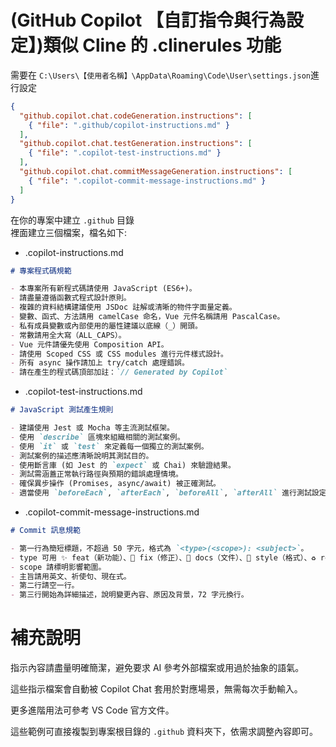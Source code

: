 # (GitHub Copilot 【自訂指令與行為設定】)類似 Cline 的 .clinerules 功能
需要在 `C:\Users\【使用者名稱】\AppData\Roaming\Code\User\settings.json`進行設定  
```json
{
  "github.copilot.chat.codeGeneration.instructions": [
    { "file": ".github/copilot-instructions.md" }
  ],
  "github.copilot.chat.testGeneration.instructions": [
    { "file": ".copilot-test-instructions.md" }
  ],
  "github.copilot.chat.commitMessageGeneration.instructions": [
    { "file": ".copilot-commit-message-instructions.md" }
  ]
}
```
在你的專案中建立 `.github` 目錄  
裡面建立三個檔案，檔名如下:  
- .copilot-instructions.md
```markdown
# 專案程式碼規範

- 本專案所有新程式碼請使用 JavaScript (ES6+)。
- 請盡量遵循函數式程式設計原則。
- 複雜的資料結構建議使用 JSDoc 註解或清晰的物件字面量定義。
- 變數、函式、方法請用 camelCase 命名，Vue 元件名稱請用 PascalCase。
- 私有成員變數或內部使用的屬性建議以底線（_）開頭。
- 常數請用全大寫（ALL_CAPS）。
- Vue 元件請優先使用 Composition API。
- 請使用 Scoped CSS 或 CSS modules 進行元件樣式設計。
- 所有 async 操作請加上 try/catch 處理錯誤。
- 請在產生的程式碼頂部加註：`// Generated by Copilot`
```
- .copilot-test-instructions.md
```markdown
# JavaScript 測試產生規則

- 建議使用 Jest 或 Mocha 等主流測試框架。
- 使用 `describe` 區塊來組織相關的測試案例。
- 使用 `it` 或 `test` 來定義每一個獨立的測試案例。
- 測試案例的描述應清晰說明其測試目的。
- 使用斷言庫 (如 Jest 的 `expect` 或 Chai) 來驗證結果。
- 測試需涵蓋正常執行路徑與預期的錯誤處理情境。
- 確保異步操作 (Promises, async/await) 被正確測試。
- 適當使用 `beforeEach`, `afterEach`, `beforeAll`, `afterAll` 進行測試設定與清理。
```
- .copilot-commit-message-instructions.md
```markdown
# Commit 訊息規範

- 第一行為簡短標題，不超過 50 字元，格式為 `<type>(<scope>): <subject>`。
- type 可用 ✨ feat（新功能）、🐛 fix（修正）、📝 docs（文件）、💄 style（格式）、♻️ refactor（重構）、⚡️ perf（效能）、🧪 test（測試）、🔧 chore（雜項）、⏪️ revert（回滾）。
- scope 請標明影響範圍。
- 主旨請用英文、祈使句、現在式。
- 第二行請空一行。
- 第三行開始為詳細描述，說明變更內容、原因及背景，72 字元換行。
```
# 補充說明
指示內容請盡量明確簡潔，避免要求 AI 參考外部檔案或用過於抽象的語氣。

這些指示檔案會自動被 Copilot Chat 套用於對應場景，無需每次手動輸入。

更多進階用法可參考 VS Code 官方文件。

這些範例可直接複製到專案根目錄的 `.github` 資料夾下，依需求調整內容即可。